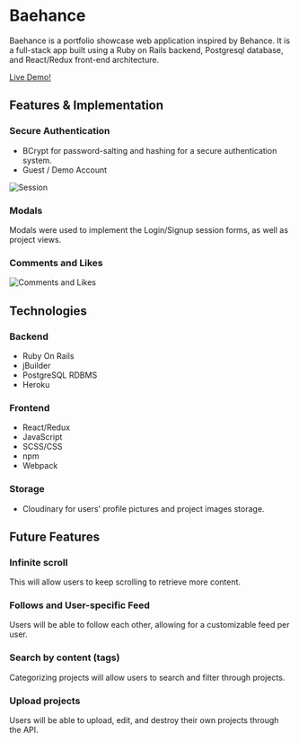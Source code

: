 # Baehance

Baehance is a portfolio showcase web application inspired by Behance. It is a full-stack app built using a Ruby on Rails backend, Postgresql database, and React/Redux front-end architecture.

[Live Demo!][heroku]

[heroku]: https://baehance.herokuapp.com/


## Features & Implementation

### Secure Authentication
* BCrypt for password-salting and hashing for a secure authentication system.
* Guest / Demo Account

![Session](http://g.recordit.co/wJrH8FnVyJ.gif)

### Modals

Modals were used to implement the Login/Signup session forms, as well as project views.

### Comments and Likes

![Comments and Likes](http://g.recordit.co/aHuEZPU54l.gif)

## Technologies

### Backend
* Ruby On Rails
* jBuilder
* PostgreSQL RDBMS
* Heroku

### Frontend
* React/Redux
* JavaScript
* SCSS/CSS
* npm
* Webpack

### Storage
* Cloudinary for users' profile pictures and project images storage.


## Future Features

### Infinite scroll

This will allow users to keep scrolling to retrieve more content.

### Follows and User-specific Feed

Users will be able to follow each other, allowing for a customizable feed per user.

### Search by content (tags)

Categorizing projects will allow users to search and filter through projects.

### Upload projects

Users will be able to upload, edit, and destroy their own projects through the API.
